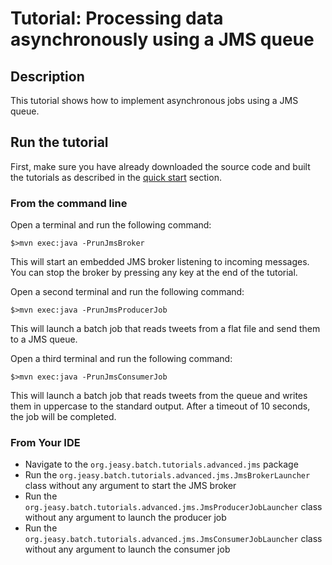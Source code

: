 # Tutorial: Processing data asynchronously using a JMS queue

## Description

This tutorial shows how to implement asynchronous jobs using a JMS queue.

## Run the tutorial

First, make sure you have already downloaded the source code and built the tutorials
as described in the [quick start](https://github.com/j-easy/easy-batch/tree/master/easy-batch-tutorials#quick-start) section.

### From the command line

Open a terminal and run the following command:

```
$>mvn exec:java -PrunJmsBroker
```

This will start an embedded JMS broker listening to incoming messages. You can stop
the broker by pressing any key at the end of the tutorial.

Open a second terminal and run the following command:

```
$>mvn exec:java -PrunJmsProducerJob
```

This will launch a batch job that reads tweets from a flat file and send them to
a JMS queue.

Open a third terminal and run the following command:

```
$>mvn exec:java -PrunJmsConsumerJob
```

This will launch a batch job that reads tweets from the queue and writes them in
uppercase to the standard output. After a timeout of 10 seconds, the job will be completed.

### From Your IDE

* Navigate to the `org.jeasy.batch.tutorials.advanced.jms` package
* Run the `org.jeasy.batch.tutorials.advanced.jms.JmsBrokerLauncher` class without any argument to start the JMS broker
* Run the `org.jeasy.batch.tutorials.advanced.jms.JmsProducerJobLauncher` class without any argument to launch the producer job
* Run the `org.jeasy.batch.tutorials.advanced.jms.JmsConsumerJobLauncher` class without any argument to launch the consumer job
